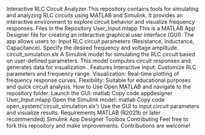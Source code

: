 Interactive RLC Circuit Analyzer
This repository contains tools for simulating and analyzing RLC circuits using MATLAB and Simulink. It provides an interactive environment to explore circuit behavior and visualize frequency responses.
Files in the Repository
User_Input.mlapp
This is a MATLAB App Designer file for creating an interactive graphical user interface (GUI). The app allows users to:
Input RLC circuit parameters (Resistance, Inductance, Capacitance).
Specify the desired frequency and voltage amplitude.
circuit_simulation.slx
A Simulink model for simulating the RLC circuit based on user-defined parameters. This model computes circuit responses and generates data for visualization .
Features
Interactive Input: Customize RLC parameters and frequency range.
Visualization: Real-time plotting of frequency response curves.
Flexibility: Suitable for educational purposes and quick circuit analysis.
How to Use
Open MATLAB and navigate to the repository folder.
Launch the GUI:
matlab
Copy code
appdesigner User_Input.mlapp
Open the Simulink model:
matlab
Copy code
open_system('circuit_simulation.slx')
Use the GUI to input circuit parameters and visualize results.
Requirements
MATLAB (R2021b or later recommended)
Simulink
App Designer Toolbox
Contributing
Feel free to fork this repository and make improvements. Contributions are welcome!


